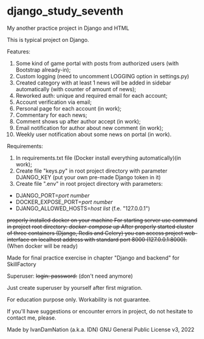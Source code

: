 # django_study_seventh

My another practice project in Django and HTML


This is typical project on Django.


Features:
1) Some kind of game portal with posts from authorized users (with Bootstrap already-in);
2) Custom logging (need to uncomment LOGGING option in settings.py)
3) Created category with at least 1 news will be added in sidebar automatically (with counter of amount of news);
4) Reworked auth: unique and required email for each account;
5) Account verification via email;
6) Personal page for each account (in work);
7) Commentary for each news;
8) Comment shows up after author accept (in work);
9) Email notification for author about new comment (in work);
10) Weekly user notification about some news on portal (in work).

Requirements: 
1) In requirements.txt file (Docker install everything automatically)(in work);
2) Create file "keys.py" in root project directory with parameter DJANGO_KEY (put your own pre-made Django token in it)
3) Create file ".env" in root project directory with parameters:
- DJANGO_PORT=*port number*
- DOCKER_EXPOSE_PORT=*port number*
- DJANGO_ALLOWED_HOSTS=*host list* (f.e. "127.0.0.1")

~~properly installed docker on your machine
For starting server use command in project root directory:
*docker-compose up*
After properly started cluster of three containers (Django, Redis and Celery) you can access project web-interface on localhost address with standard port 8000 (127.0.0.1:8000).~~ (When docker will be ready)


Made for final practice exercise in chapter "Django and backend" for SkillFactory

Superuser:
~~login: 
password:~~ (don't need anymore)

Just create superuser by yourself after first migration.


For education purpose only. Workability is not guarantee.

If you'll have suggestions or encounter errors in project, do not hesitate to contact me, please.

Made by IvanDamNation (a.k.a. IDN) GNU General Public License v3, 2022
